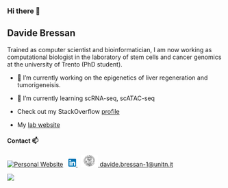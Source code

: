 ### Hi there 👋
## Davide Bressan
Trained as computer scientist and bioinformatician, I am now working as computational biologist in the laboratory of stem cells and cancer genomics at the university of Trento (PhD student). 

- 🔭 I’m currently working on the epigenetics of liver regeneration and tumorigeneisis. 
- 🌱 I’m currently learning scRNA-seq, scATAC-seq

- Check out my StackOverflow [profile](https://stackoverflow.com/users/13328010/davidebrex?tab=profile)
- My [lab website](https://www.cibio.unitn.it/956/laboratory-of-stem-cells-and-cancer-genomics)

#### Contact 📫
[![Personal Website]()]( https://davidebrex.github.io/)
&nbsp;
[![linkedin](https://github.com/MartinBanchero/MartinBanchero/blob/master/linkedins.png) ](https://www.linkedin.com/in/davide-bressan/)
&nbsp;
[<img src="https://github.com/DavideBrex/DavideBrex/blob/main/unitn.png" alt="Unitn logo" width="40" /> davide.bressan-1@unitn.it](mailto:davide.bressan-1@unitn.it)
&nbsp;


![](https://komarev.com/ghpvc/?username=DavideBrex)
